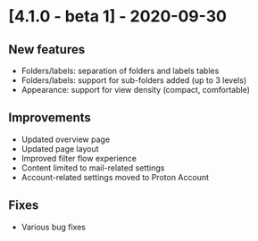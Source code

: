 # [4.1.0 - beta 1] - 2020-09-30
## New features
- Folders/labels: separation of folders and labels tables
- Folders/labels: support for sub-folders added (up to 3 levels)
- Appearance: support for view density (compact, comfortable)

## Improvements
- Updated overview page
- Updated page layout
- Improved filter flow experience
- Content limited to mail-related settings
- Account-related settings moved to Proton Account

## Fixes
- Various bug fixes

